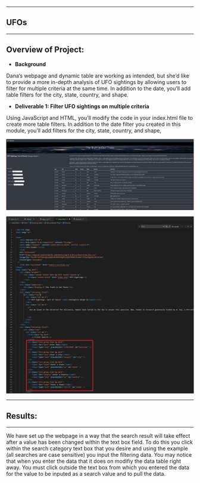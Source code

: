 -------------------------------

## **UFOs**

-------------------------------

## **Overview of Project:**

- **Background**

Dana’s webpage and dynamic table are working as intended, but she’d like to provide a more in-depth analysis of UFO sightings by allowing users to filter for multiple criteria at the same time. In addition to the date, you’ll add table filters for the city, state, country, and shape.

- **Deliverable 1: Filter UFO sightings on multiple criteria**

Using JavaScript and HTML, you’ll modify the code in your index.html file to create more table filters. In addition to the date filter you created in this module, you’ll add filters for the city, state, country, and shape,

![Deliverable_1.PNG](https://github.com/Bionicbabes/UFOs/blob/main/static/images/Deliverable_1.PNG)

![Deliverable_1_index.PNG](https://github.com/Bionicbabes/UFOs/blob/main/static/images/Deliverable_1_index.PNG)

-------------------------------

## **Results:**

-------------------------------

We have set up the webpage in a way that the search result will take effect after a value has been changed within the text box field.  To do this you click within the search category text box that you desire and using the example (all searches are case sensitive) you input the filtering data.  You may notice that when you enter the data that it does on modifiy the data table right away.  You must click outside the text box from which you entered the data for the value to be inputed as a search value and to pull the data. 



